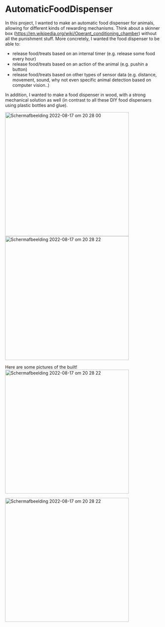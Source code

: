 # AutomaticFoodDispenser

In this project, I wanted to make an automatic food dispenser for animals, allowing for different kinds of rewarding mechanisms. Think about a skinner box (https://en.wikipedia.org/wiki/Operant_conditioning_chamber) without all the punishment stuff. More concretely, I wanted the food dispenser to be able to:
- release food/treats based on an internal timer (e.g. release some food every hour)
- release food/treats based on an action of the animal (e.g. pushin a button)
- release food/treats based on other types of sensor data (e.g. distance, movement, sound, why not even specific animal detection based on computer vision..)

In addition, I wanted to make a food dispenser in wood, with a strong mechanical solution as well (in contrast to all these DIY food dispensers using plastic bottles and glue).

<img width="400" alt="Schermafbeelding 2022-08-17 om 20 28 00" src="https://user-images.githubusercontent.com/111368793/185215497-a6db2f38-88d3-4ef3-a8ba-dc6732e39c28.png">



<img width="400" alt="Schermafbeelding 2022-08-17 om 20 28 22" src="https://user-images.githubusercontent.com/111368793/185215516-4e6cae5c-b038-4ecb-b894-280799bd8a5f.png">



Here are some pictures of the built!
<img width="400" alt="Schermafbeelding 2022-08-17 om 20 28 22" src="https://user-images.githubusercontent.com/111368793/185571822-53104f0b-4a2e-4525-a640-37b24dc6ace2.png">



<img width="400" alt="Schermafbeelding 2022-08-17 om 20 28 22" src="https://user-images.githubusercontent.com/111368793/185213195-6147d471-5a96-4c8b-9345-c2eee2b62862.jpg">




